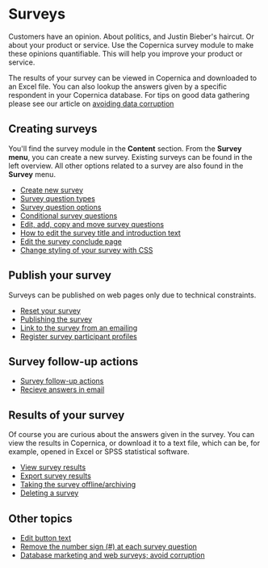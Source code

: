 # Surveys

Customers have an opinion. About politics, and Justin Bieber's haircut.
Or about your product or service. Use the Copernica survey module to
make these opinions quantifiable. This will help you improve your product
or service.

The results of your survey can be viewed in Copernica and downloaded to
an Excel file. You can also lookup the answers given by a specific
respondent in your Copernica database. For tips on good data gathering 
please see our article on 
[avoiding data corruption](./database-marketing-and-web-surveys-avoid-corruption.md)

## Creating surveys

You'll find the survey module in the **Content** section. From the
**Survey menu**, you can create a new survey. Existing surveys can be
found in the left overview. All other options related to a survey are
also found in the **Survey** menu.

-   [Create new survey](./surveys-create.md)
-   [Survey question types](./surveys-question-types.md)
-   [Survey question options](./surveys-question-options.md)
-   [Conditional survey questions](./surveys-questions-conditional.md)
-   [Edit, add, copy and move survey questions](./surveys-edit)
-   [How to edit the survey title and introduction text](./surveys-title-introduction.md)
-   [Edit the survey conclude page](./surveys-conclude-page.md)
-   [Change styling of your survey with CSS](./stylesheets.md)

## Publish your survey

Surveys can be published on web pages only due to technical constraints.

-   [Reset your survey](./surveys-reset-results.md)
-   [Publishing the survey](./surveys-publish.md)
-   [Link to the survey from an emailing](./linking-to-your-website-from-an-emailing.md)
-   [Register survey participant profiles](./surveys-register-participants.md)

## Survey follow-up actions

-   [Survey follow-up actions](./surveys-followup.md)
-   [Recieve answers in email](./surveys-email-results.md)

## Results of your survey

Of course you are curious about the answers given in the survey. You can
view the results in Copernica, or download it to a text file, which can
be, for example, opened in Excel or SPSS statistical software.

-   [View survey results](./surveys-view-results.md)
-   [Export survey results](./surveys-export-results.md)
-   [Taking the survey offline/archiving](./surveys-archive)
-   [Deleting a survey](./surveys-delete)

## Other topics

-   [Edit button text](./surveys-edit-buttons)
-   [Remove the number sign (\#) at each survey
    question](./surveys-remove-#.md)
-   [Database marketing and web surveys; avoid
    corruption](./database-marketing-and-web-surveys-avoid-corruption.md)

